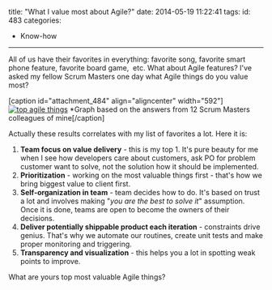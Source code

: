 title: "What I value most about Agile?"
date: 2014-05-19 11:22:41
tags:
id: 483
categories:
  - Know-how
---

All of us have their favorites in everything: favorite song, favorite smart phone feature, favorite board game,  etc. What about Agile features? I've asked my fellow Scrum Masters one day what Agile things do you value most?

[caption id="attachment_484" align="aligncenter" width="592"][![top agile things](http://files.bebetterleader.com/media/top-agile-things.png "Top Agile things")](http://files.bebetterleader.com/media/top-agile-things.png) *Graph based on the answers from 12 Scrum Masters colleagues of mine[/caption]

Actually these results correlates with my list of favorites a lot. Here it is:

1.  **Team focus on value delivery** - this is my top 1\. It's pure beauty for me when I see how developers care about customers, ask PO for problem customer want to solve, not the solution how it should be implemented.
2.  **Prioritization** - working on the most valuable things first - that's how we bring biggest value to client first.
3.  **Self-organization in team** - team decides how to do. It's based on trust a lot and involves making "_you are the best to solve it_" assumption. Once it is done, teams are open to become the owners of their decisions.
4.  **Deliver potentially shippable product each iteration** - constraints drive genius. That's why we automate our routines, create unit tests and make proper monitoring and triggering.
5.  **Transparency and visualization** - this helps you a lot in spotting weak points to improve.

What are yours top most valuable Agile things?